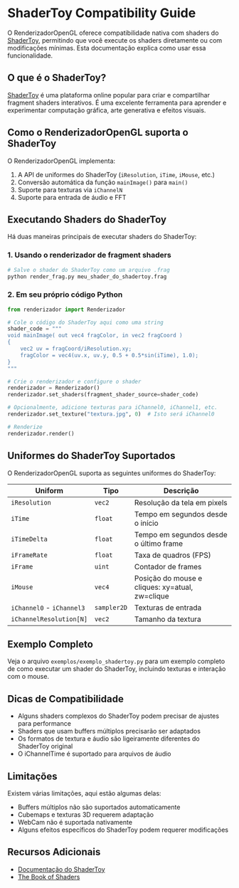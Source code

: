 # ShaderToy Compatibility Guide

O RenderizadorOpenGL oferece compatibilidade nativa com shaders do [ShaderToy](https://www.shadertoy.com/), permitindo que você execute os shaders diretamente ou com modificações mínimas. Esta documentação explica como usar essa funcionalidade.

## O que é o ShaderToy?

[ShaderToy](https://www.shadertoy.com/) é uma plataforma online popular para criar e compartilhar fragment shaders interativos. É uma excelente ferramenta para aprender e experimentar computação gráfica, arte generativa e efeitos visuais.

## Como o RenderizadorOpenGL suporta o ShaderToy

O RenderizadorOpenGL implementa:

1. A API de uniformes do ShaderToy (`iResolution`, `iTime`, `iMouse`, etc.)
2. Conversão automática da função `mainImage()` para `main()`
3. Suporte para texturas via `iChannelN`
4. Suporte para entrada de áudio e FFT

## Executando Shaders do ShaderToy

Há duas maneiras principais de executar shaders do ShaderToy:

### 1. Usando o renderizador de fragment shaders

```bash
# Salve o shader do ShaderToy como um arquivo .frag
python render_frag.py meu_shader_do_shadertoy.frag
```

### 2. Em seu próprio código Python

```python
from renderizador import Renderizador

# Cole o código do ShaderToy aqui como uma string
shader_code = """
void mainImage( out vec4 fragColor, in vec2 fragCoord )
{
    vec2 uv = fragCoord/iResolution.xy;
    fragColor = vec4(uv.x, uv.y, 0.5 + 0.5*sin(iTime), 1.0);
}
"""

# Crie o renderizador e configure o shader
renderizador = Renderizador()
renderizador.set_shaders(fragment_shader_source=shader_code)

# Opcionalmente, adicione texturas para iChannel0, iChannel1, etc.
renderizador.set_texture("textura.jpg", 0)  # Isto será iChannel0

# Renderize
renderizador.render()
```

## Uniformes do ShaderToy Suportados

O RenderizadorOpenGL suporta as seguintes uniformes do ShaderToy:

| Uniform | Tipo | Descrição |
|---------|------|-----------|
| `iResolution` | `vec2` | Resolução da tela em pixels |
| `iTime` | `float` | Tempo em segundos desde o início |
| `iTimeDelta` | `float` | Tempo em segundos desde o último frame |
| `iFrameRate` | `float` | Taxa de quadros (FPS) |
| `iFrame` | `uint` | Contador de frames |
| `iMouse` | `vec4` | Posição do mouse e cliques: xy=atual, zw=clique |
| `iChannel0` - `iChannel3` | `sampler2D` | Texturas de entrada |
| `iChannelResolution[N]` | `vec2` | Tamanho da textura |


## Exemplo Completo

Veja o arquivo `exemplos/exemplo_shadertoy.py` para um exemplo completo de como executar um shader do ShaderToy, incluindo texturas e interação com o mouse.

## Dicas de Compatibilidade

- Alguns shaders complexos do ShaderToy podem precisar de ajustes para performance
- Shaders que usam buffers múltiplos precisarão ser adaptados
- Os formatos de textura e áudio são ligeiramente diferentes do ShaderToy original
- O iChannelTime é suportado para arquivos de áudio

## Limitações

Existem várias limitações, aqui estão algumas delas:

- Buffers múltiplos não são suportados automaticamente
- Cubemaps e texturas 3D requerem adaptação
- WebCam não é suportada nativamente
- Alguns efeitos específicos do ShaderToy podem requerer modificações

## Recursos Adicionais

- [Documentação do ShaderToy](https://www.shadertoy.com/howto)
- [The Book of Shaders](https://thebookofshaders.com/)
